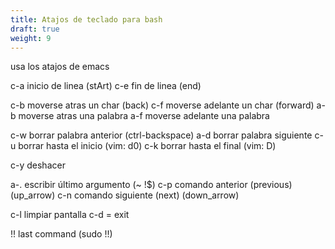 ```yaml
---
title: Atajos de teclado para bash
draft: true
weight: 9
---
```


usa los atajos de emacs

c-a inicio de linea (stArt)
c-e fin de linea (end)

c-b moverse atras un char (back)
c-f moverse adelante un char (forward)
a-b moverse atras una palabra 
a-f moverse adelante una palabra

c-w borrar palabra anterior (ctrl-backspace)
a-d borrar palabra siguiente
c-u borrar hasta el inicio (vim: d0)
c-k borrar hasta el final (vim: D)

c-y deshacer

a-. escribir último argumento (~ !$)
c-p comando anterior (previous) (up_arrow)
c-n comando siguiente (next) (down_arrow)

c-l limpiar pantalla
c-d = exit

!! last command (sudo !!)
